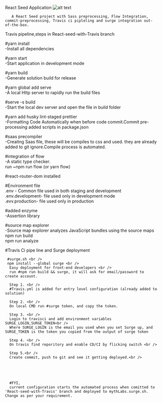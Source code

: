   React Seed Application   ![alt text](https://travis-ci.org/mythLabs/ReactSeed.svg?branch=React-seed-with-Travis)<br />

       A React Seed project with Sass preprocessing, Flow Integration, commit-preprocessing, Travis ci pipleling and surge integration out-of-the-box.


  Travis pipeline,steps in React-seed-with-Travis branch 


  #yarn install <br />
      -Install all dependencies

  #yarn start <br />
      -Start application in development mode

  #yarn build <br />
      -Generate solution build for release

   
  #yarn global add serve <br />
      -A local Http server to rapidly run the build files

  #serve -s build <br />
      -Start the local dev server and open the file in build folder

  #yarn add husky lint-staged prettier <br />
      -Formatting Code Automatically when before code commit.Commit pre-processing added scripts in package.json

  #saas precompiler <br />
      -Creaitng Saas file, these will be compiles to css and used. they are already added to git ignore.Compile process is automated.

  #integration of flow <br />
      -A static type checker.<br />
       run ~npm run flow (or yarn flow)

  #react-router-dom installed <br />
     
  #Environment file <br />
    .env - Common file used in both staging and development <br />
    .env.development- file used only in development mode <br />
    .evv.production- file used only in production <br />

  #added enzyme <br />
     -Assertion library

  #source map explorer <br />
    -Source map explorer analyzes JavaScript bundles using the source maps <br />
    npm run build <br />
    npm run analyze <br />

  #Travis Ci pipe line and Surge deployment
     
     #surge.sh <br />
     npm install --global surge <br />
      Easy deployment for front-end developers <br />
      run #npm run build && surge, it will ask for email/password to create account.

      Step 1. <br />
      #Travis.yml is added for entry level configuration (already added to solution)

      Step 2. <br />
      On local CMD run #surge token, and copy the token.

      Step 3. <br />
      Login to travisci and add environment variables SURGE_LOGIN,SURGE_TOKEN<br />
      Where SURGE_LOGIN is the email you used when you set Surge up, and  SURGE_TOKEN is the token you copied from the output of surge token

      Step 4. <br />
      On travis find reporitory and enable CD/CI by flicking switch <br />

      Step 5.<br />
      Create commit, push to git and see it getting deployed.<br />





      #FYI,
      current configuration starts the automated process when comitted to 'React-seed-with-Travis' branch and deployed to mythLabs.surge.sh. Change as per your requirement.



      